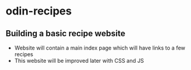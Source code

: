 # odin-recipes

## Building a basic recipe website

- Website will contain a main index page which will have links to a few recipes
- This website will be improved later with CSS and JS